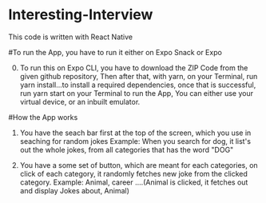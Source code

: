 # Interesting-Interview

This code is written with React Native

#To run the App, you have to run it either on Expo Snack or Expo 

0. To run this on Expo CLI, you have to download the ZIP Code from the given github repository,
Then after that, with yarn, on your Terminal, run yarn install...to install a required dependencies, once that is successful,
run yarn start on your Terminal to run the App, You can either use your virtual device, or an inbuilt emulator.




#How the App works

1. You have the seach bar first at the top of the screen, which you use in seaching for random jokes
Example: When you search for dog, it list's out the whole jokes, from all categories that has the word "DOG" 




2. You have a some set of button, which are meant for each categories, on click of each category, it randomly fetches new joke from the clicked category.
Example: Animal, career ....(Animal is clicked, it fetches out and display Jokes about, Animal)


